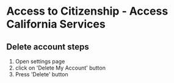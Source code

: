 # Access to Citizenship - Access California Services

## Delete account steps
1. Open settings page
1. click on 'Delete My Account' button
1. Press 'Delete' button
